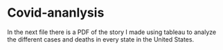 # Covid-ananlysis
In the next file there is a PDF of the story I made using tableau to analyze the different cases and deaths in every state in the United States.
